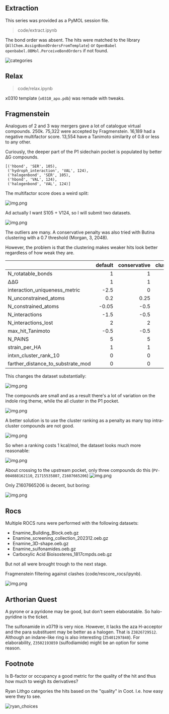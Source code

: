 ## Extraction

This series was provided as a PyMOL session file.

> code/extract.ipynb

The bond order was absent. The hits were matched to the library (`AllChem.AssignBondOrdersFromTemplate`) 
or `OpenBabel openbabel.OBMol.PerceiveBondOrders` if not found.

![categories](images/categories.png)

## Relax

> code/relax.ipynb

x0310 template (`x0310_apo.pdb`) was remade with tweaks.

## Fragmenstein

Analogues of 2 and 3 way mergers gave a lot of catalogue virtual compounds. 250k.
75,322 were accepted by Fragmenstein.
16,189 had a negative multifactor score.
13,554 have a Tanimoto similarity of 0.8 or less to any other.

Curiously, the deeper part of the P1 sidechain pocket is populated by better ∆G compounds.

    [('hbond', 'SER', 105),
     ('hydroph_interaction', 'VAL', 124),
     ('halogenbond', 'SER', 105),
     ('hbond', 'VAL', 124),
     ('halogenbond', 'VAL', 124)]

The multifactor score does a weird split:

![img.png](images/dG-pocket.png)

Ad actually I want S105 + V124, so I will submit two datasets.

![img.png](images/atS105.png)

The outliers are many.
A conservative penalty was also tried with Butina clustering with a 0.7 threshold (Morgan, 3, 2048).

However, the problem is that the clustering makes weaker hits look better regardless of how weak they are.

|                                   |   default |   conservative |   cluster_ranked |
|:----------------------------------|----------:|---------------:|-----------------:|
| N_rotatable_bonds                 |      1    |           1    |             1    |
| ∆∆G                               |      1    |           1    |             1    |
| interaction_uniqueness_metric     |     -2.5  |           0    |             0    |
| N_unconstrained_atoms             |      0.2  |           0.25 |             0.25 |
| N_constrained_atoms               |     -0.05 |          -0.5  |            -0.5  |
| N_interactions                    |     -1.5  |          -0.5  |            -0.5  |
| N_interactions_lost               |      2    |           2    |             2    |
| max_hit_Tanimoto                  |     -0.5  |          -0.5  |            -0.5  |
| N_PAINS                           |      5    |           5    |             5    |
| strain_per_HA                     |      1    |           1    |             1    |
| intxn_cluster_rank_10             |      0    |           0    |             1    |
| farther_distance_to_substrate_mod |      0    |           0    |             1.5  |

This changes the dataset substantially:

![img.png](images/con_scatter.png)

The compounds are small and as a result there's a lot of variation on the indole ring theme,
while the all cluster in the P1 pocket.

![img.png](images/con.png)

A better solution is to use the cluster ranking as a penalty as many top intra-cluster compounds are not good.

![img.png](images/rank.png)

So when a ranking costs 1 kcal/mol, the dataset looks much more reasonable:

![img.png](images/rank-weighted.png)

About crossing to the upstream pocket, only three compounds do this
(`PV-004088162110`,  `Z1715535807`, `Z1607665206`)
![img.png](images/upstream.png)

Only Z1607665206 is decent, but boring:

![img.png](images/Z1607665206.png)



## Rocs
Multiple ROCS runs were performed with the following datasets:

* Enamine_Building_Block.oeb.gz
* Enamine_screening_collection_202312.oeb.gz
* Enamine_3D-shape.oeb.gz
* Enamine_sulfonamides.oeb.gz
* Carboxylic Acid Bioisosteres_1817cmpds.oeb.gz

But not all were brought trough to the next stage.

Fragmenstein filtering against clashes (code/rescore_rocs/ipynb).

![img.png](images/rocs.png)

## Arthorian Quest

A pyrone or a pyridone may be good, but don't seem elaboratable. So halo-pyridine is the ticket.

The sulfonamide in x0719 is very nice. However, it lacks the aza H-acceptor
and the para substituent may be better as a halogen.
That is `Z3826729512`. Although an indane-like ring is also interesting (`Z5401297840`).
For elaborability, `Z3502193859` (sulfodiamide) might be an option for some reason.

## Footnote

Is B-factor or occupancy a good metric for the quality of the hit and thus how much to weigh its derivatives?

Ryan Lithgo categories the hits based on the "quality" in Coot.
I.e. how easy were they to see.

![ryan_choices](images/ryan_choices.png)